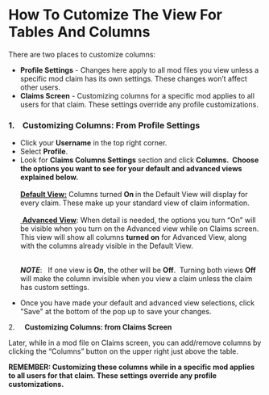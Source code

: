 # How To Cutomize The View For Tables And Columns

<p>There are two places to customize columns:</p>
<ul>
<li><strong>Profile Settings</strong> - Changes here apply to all mod files you view unless a specific mod claim has its own settings. These changes won’t affect other users.</li>
<li><strong>Claims Screen</strong> - Customizing columns for a specific mod applies to all users for that claim. These settings override any profile customizations.</li>
</ul>
<h3><strong>1.    </strong><strong>Customizing Columns: From Profile Settings</strong></h3>
<ul>
<li>Click your <strong>Username</strong> in the top right corner. </li>
<li>Select <strong>Profile</strong>. </li>
<li>Look for <strong>Claims Columns Settings</strong> section and click <strong>Columns.  Choose the options you want to see for your default and advanced views explained below. </strong><br/><br/><span style="text-decoration: underline;"><strong>Default View:</strong></span> Columns turned <strong>On </strong>in the Default View will display for every claim. These make up your standard view of claim information.<br/><br/><span style="text-decoration: underline;"> <strong>Advanced View</strong></span>: When detail is needed, the options you turn “On” will be visible when you turn on the Advanced view while on Claims screen. This view will show all columns <strong>turned on</strong> for Advanced View, along with the columns already visible in the Default View.<br/><br/>
<p><strong><em>NOTE</em></strong>:   If one view is <strong>On</strong>, the other will be <strong>Off</strong>.  Turning both views <strong>Off</strong> will make the column invisible when you view a claim unless the claim has custom settings. </p>
</li>
<li>Once you have made your default and advanced view selections, click "Save" at the bottom of the pop up to save your changes.</li>
</ul>
<p>2.     <strong>Customizing Columns: from Claims Screen</strong></p>
<p>Later, while in a mod file on Claims screen, you can add/remove columns by clicking the “Columns” button on the upper right just above the table.</p>
<p><strong>REMEMBER</strong><strong>: Customizing these columns while in a specific mod applies to all users for that claim. These settings override any profile customizations.</strong></p>
<p> </p>
<p> </p>